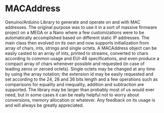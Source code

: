 # MACAddress
Genuino/Arduino Library to generate and operate on and with MAC addresses. The original purpose was to use it in a sort of massive firmware project on a MEGA or a Nano where a few customizations were to be automatically accomplished based on different static IP addresses. The main class then evolved on its own and now supports initialization from array of chars, ints, strings and single octets. A MACAddress object can be easily casted to an array of ints, printed to streams, converted to chars according to common usage and EUI-48 specifications, and even produce a compact array of chars whenever possible and requested (in case of leading zeros or zeroed octets).
Single octets may be changed at any time by using the array notation; the extension id may be easily requested and set according to the 24, 28 and 36 bits length and a few operations such as comparisons for equality and inequality, addition and subtraction are supported.
The library may be larger than probably most of us would ever need, but in some cases it can be really helpful not to worry about conversions, memory allocation or whatever. Any feedback on its usage is and will always be greatly appreciated.
